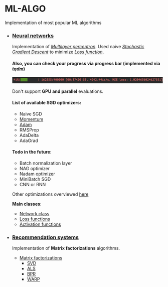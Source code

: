 # ML-ALGO

Implementation of most popular ML algorithms

- ### [Neural networks](networks)
  Implementation of [*Multilayer perceptron*](https://en.wikipedia.org/wiki/Multilayer_perceptron). Used naive [*Stochastic Gradient Descent*](https://en.wikipedia.org/wiki/Stochastic_gradient_descent)
  to minimize [*Loss function*](https://en.wikipedia.org/wiki/Loss_function).

  #### Also, you can check your progress via progress bar (implemented via [*tqdm*](https://github.com/tqdm/tqdm))
  ![Screenshot](tests/screenshots/loss.png)

  Don't support **GPU and parallel** evaluations.

  #### List of available **SGD** optimizers:
    - Naive SGD
    - [Momentum](https://en.wikipedia.org/wiki/Momentum_(technical_analysis))
    - [Adam](https://arxiv.org/abs/1412.6980)
    - RMSProp
    - AdaDelta
    - AdaGrad
  
  #### Todo in the future:
    - Batch normalization layer
    - NAG optimizer
    - Nadam optimizer
    - MiniBatch SGD
    - CNN or RNN

  Other optimizations overviewed [here](https://towardsdatascience.com/deep-learning-optimizers-436171c9e23f)

  **Main classes**:
    - [Network class](networks/net.py)
    - [Loss functions](networks/core/functions/losses.py)
    - [Activation functions](networks/core/functions/activations.py)


- ### [Recommendation systems](recsys)
  Implementation of **Matrix factorizations** algorithms.

    - [Matrix factorizations](recsys/mf)
        - [SVD](recsys/mf/sgd.py)
        - [ALS](recsys/mf/als.py)
        - [BPR](recsys/mf/bpr.py)
        - [WARP](recsys/mf/warp.py)
